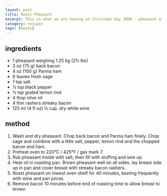 ```yaml
---
layout: post
title: Roast Pheasant
excerpt: This is what we are having on Christmas Day 2009 - pheasant with piggy flavours.
category: recipes
tags: [mains]
---
```


ingredients
-----------

* 1 pheasant weighing 1.25 kg (2&frac12; lbs)
* 3 oz (75 g) back bacon
* 4 oz (100 g) Parma ham
* 6 leaves fresh sage
* 1 tsp salt
* &frac12; tsp black pepper
* &frac12; tsp grated lemon rind
* 4 tbsp olive oil
* 4 thin rashers streaky bacon
* 125 ml (4 fl oz) &frac12; cup. dry white wine

method
------

1. Wash and dry pheasant. Chop back bacon and Parma ham finely. Chop sage and combine with a little salt, pepper, lemon rind and the chopped bacon and ham.
2. Preheat oven to 220&deg;C / 425&deg;F / gas mark 7.
3. Rub pheasant inside with salt, then fill with stuffing and sew up.
4. Heat oil in roasting pan. Brown pheasant well on all sides, lay breast side up in pan and cover breast with streaky bacon rashers.
5. Roast pheasant on lowest oven shelf for 40 minutes, basting frequently with wine and pan juices.
6. Remove bacon 10 minutes before end of roasting time to allow breast to brown
